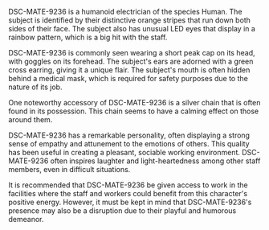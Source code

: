 DSC-MATE-9236 is a humanoid electrician of the species Human. The subject is identified by their distinctive orange stripes that run down both sides of their face. The subject also has unusual LED eyes that display in a rainbow pattern, which is a big hit with the staff.

DSC-MATE-9236 is commonly seen wearing a short peak cap on its head, with goggles on its forehead. The subject's ears are adorned with a green cross earring, giving it a unique flair. The subject's mouth is often hidden behind a medical mask, which is required for safety purposes due to the nature of its job.

One noteworthy accessory of DSC-MATE-9236 is a silver chain that is often found in its possession. This chain seems to have a calming effect on those around them.

DSC-MATE-9236 has a remarkable personality, often displaying a strong sense of empathy and attunement to the emotions of others. This quality has been useful in creating a pleasant, sociable working environment. DSC-MATE-9236 often inspires laughter and light-heartedness among other staff members, even in difficult situations.

It is recommended that DSC-MATE-9236 be given access to work in the facilities where the staff and workers could benefit from this character's positive energy. However, it must be kept in mind that DSC-MATE-9236's presence may also be a disruption due to their playful and humorous demeanor.
